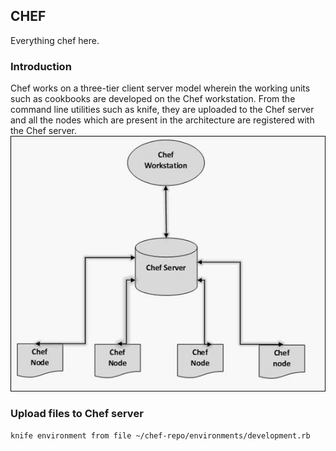 ## CHEF
Everything chef here.

### Introduction
Chef works on a three-tier client server model wherein the working units such as cookbooks are developed on the Chef workstation. From the command line utilities such as knife, they are uploaded to the Chef server and all the nodes which are present in the architecture are registered with the Chef server.
![Chef Architecture](image/chef_architecture.jpg)

### Upload files to Chef server
```bash
knife environment from file ~/chef-repo/environments/development.rb
```